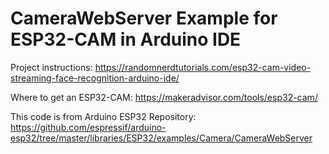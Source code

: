 # CameraWebServer Example for ESP32-CAM in Arduino IDE

Project instructions: https://randomnerdtutorials.com/esp32-cam-video-streaming-face-recognition-arduino-ide/

Where to get an ESP32-CAM: https://makeradvisor.com/tools/esp32-cam/

This code is from Arduino ESP32 Repository: https://github.com/espressif/arduino-esp32/tree/master/libraries/ESP32/examples/Camera/CameraWebServer

